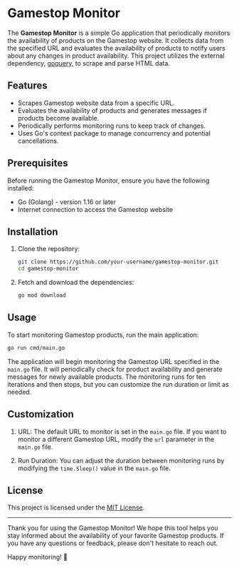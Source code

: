 # Gamestop Monitor

The **Gamestop Monitor** is a simple Go application that periodically monitors the availability of products on the Gamestop website. It collects data from the specified URL and evaluates the availability of products to notify users about any changes in product availability. This project utilizes the external dependency, [goquery](https://github.com/PuerkitoBio/goquery), to scrape and parse HTML data.

## Features

- Scrapes Gamestop website data from a specific URL.
- Evaluates the availability of products and generates messages if products become available.
- Periodically performs monitoring runs to keep track of changes.
- Uses Go's context package to manage concurrency and potential cancellations.

## Prerequisites

Before running the Gamestop Monitor, ensure you have the following installed:

- Go (Golang) - version 1.16 or later
- Internet connection to access the Gamestop website

## Installation

1. Clone the repository:

   ```bash
   git clone https://github.com/your-username/gamestop-monitor.git
   cd gamestop-monitor
   ```

2. Fetch and download the dependencies:

   ```bash
   go mod download
   ```

## Usage

To start monitoring Gamestop products, run the main application:

```bash
go run cmd/main.go
```

The application will begin monitoring the Gamestop URL specified in the `main.go` file. It will periodically check for product availability and generate messages for newly available products. The monitoring runs for ten iterations and then stops, but you can customize the run duration or limit as needed.

## Customization

1. URL: The default URL to monitor is set in the `main.go` file. If you want to monitor a different Gamestop URL, modify the `url` parameter in the `main.go` file.

2. Run Duration: You can adjust the duration between monitoring runs by modifying the `time.Sleep()` value in the `main.go` file.


## License

This project is licensed under the [MIT License](LICENSE).

---

Thank you for using the Gamestop Monitor! We hope this tool helps you stay informed about the availability of your favorite Gamestop products. If you have any questions or feedback, please don't hesitate to reach out.

Happy monitoring! 🚀

